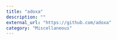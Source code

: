```yaml
---
title: "adoxa"
description: ""
external_url: "https://github.com/adoxa"
category: "Miscellaneous"
---
```

